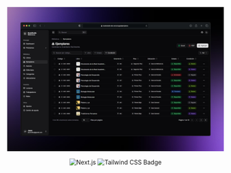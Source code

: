 <div align="center">
  <a href="https://bookstudio-dev.vercel.app">
    <img src="./public/readme.jpg"  alt="BookStudio preview">
  </a>
  <p></p>
</div>

<div align="center">

![Next.js](https://img.shields.io/badge/Next.js-000000?style=flat&logo=next.js&logoColor=white)
![Tailwind CSS Badge](https://img.shields.io/badge/Tailwind%20CSS-38bcf9?logo=tailwindcss&logoColor=fff&style=flat)

</div>

